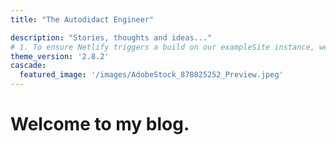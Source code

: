 ```yaml
---
title: "The Autodidact Engineer"

description: "Stories, thoughts and ideas..."
# 1. To ensure Netlify triggers a build on our exampleSite instance, we need to change a file in the exampleSite directory.
theme_version: '2.8.2'
cascade:
  featured_image: '/images/AdobeStock_878825252_Preview.jpeg'
---
```

# Welcome to my blog. 
